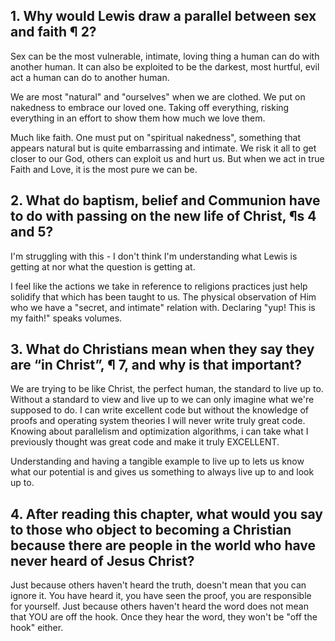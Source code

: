 ## 1. Why would Lewis draw a parallel between sex and faith ¶ 2? 

Sex can be the most vulnerable, intimate, loving thing a human can do with another human. It can also be exploited to be the darkest, most hurtful, evil act a human can do to another human.

We are most "natural" and "ourselves" when we are clothed. We put on nakedness to embrace our loved one. Taking off everything, risking everything in an effort to show them how much we love them. 

Much like faith. One must put on "spiritual nakedness", something that appears natural but is quite embarrassing and intimate. We risk it all to get closer to our God, others can exploit us and hurt us. But when we act in true Faith and Love, it is the most pure we can be.

## 2. What do baptism, belief and Communion have to do with passing on the new life of Christ, ¶s 4 and 5? 

I'm struggling with this - I don't think I'm understanding what Lewis is getting at nor what the question is getting at.

I feel like the actions we take in reference to religions practices just help solidify that which has been taught to us. The physical observation of Him who we have a "secret, and intimate" relation with. Declaring "yup! This is my faith!" speaks volumes.

## 3. What do Christians mean when they say they are “in Christ”, ¶ 7, and why is that important?

We are trying to be like Christ, the perfect human, the standard to live up to. Without a standard to view and live up to we can only imagine what we're supposed to do. I can write excellent code but without the knowledge of proofs and operating system theories I will never write truly great code. Knowing about parallelism and optimization algorithms, i can take what I previously thought was great code and make it truly EXCELLENT.

Understanding and having a tangible example to live up to lets us know what our potential is and gives us something to always live up to and look up to.

## 4. After reading this chapter, what would you say to those who object to becoming a Christian because there are people in the world who have never heard of Jesus Christ?

Just because others haven't heard the truth, doesn't mean that you can ignore it. You have heard it, you have seen the proof, you are responsible for yourself. Just because others haven't heard the word does not mean that YOU are off the hook. Once they hear the word, they won't be "off the hook" either.
